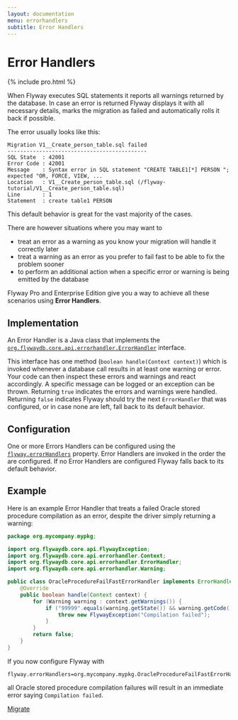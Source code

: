```yaml
---
layout: documentation
menu: errorhandlers
subtitle: Error Handlers
---
```

# Error Handlers
{% include pro.html %}

When Flyway executes SQL statements it reports all warnings returned by the database. In case an error is returned
Flyway displays it with all necessary details, marks the migration as failed and automatically rolls it back if possible.

The error usually looks like this:

```
Migration V1__Create_person_table.sql failed
--------------------------------------------
SQL State  : 42001
Error Code : 42001
Message    : Syntax error in SQL statement "CREATE TABLE1[*] PERSON "; expected "OR, FORCE, VIEW, ...
Location   : V1__Create_person_table.sql (/flyway-tutorial/V1__Create_person_table.sql)
Line       : 1
Statement  : create table1 PERSON
```

This default behavior is great for the vast majority of the cases.
 
There are however situations where you may want to
- treat an error as a warning as you know your migration will handle it correctly later
- treat a warning as an error as you prefer to fail fast to be able to fix the problem sooner
- to perform an additional action when a specific error or warning is being emitted by the database

Flyway Pro and Enterprise Edition give you a way to achieve all these scenarios using **Error Handlers**.

## Implementation

An Error Handler is a Java class that implements the
[`org.flywaydb.core.api.errorhandler.ErrorHandler`](/documentation/api/javadoc/org/flywaydb/core/api/errorhandler/ErrorHandler.html) interface.

This interface has one method (`boolean handle(Context context)`) which is invoked whenever a database call results in
at least one warning or error. Your code can then inspect these errors and warnings and react accordingly. A specific
message can be logged or an exception can be thrown. Returning `true` indicates the errors and warnings were handled.
Returning `false` indicates Flyway should try the next `ErrorHandler` that was configured, or in case none are left,
fall back to its default behavior.

## Configuration

One or more Errors Handlers can be configured using the
[`flyway.errorHandlers`](http://localhost:4000/documentation/commandline/migrate#errorHandlers) property.
Error Handlers are invoked
in the order the are configured. If no Error Handlers are configured Flyway falls back to its default behavior.

## Example

Here is an example Error Handler that treats a failed Oracle stored procedure compilation as an error, despite the
driver simply returning a warning:

```java
package org.mycompany.mypkg;

import org.flywaydb.core.api.FlywayException;
import org.flywaydb.core.api.errorhandler.Context;
import org.flywaydb.core.api.errorhandler.ErrorHandler;
import org.flywaydb.core.api.errorhandler.Warning;

public class OracleProcedureFailFastErrorHandler implements ErrorHandler {
    @Override
    public boolean handle(Context context) {
        for (Warning warning : context.getWarnings()) {
            if ("99999".equals(warning.getState()) && warning.getCode() == 17110) {
                throw new FlywayException("Compilation failed");
            }
        }
        return false;
    }
}
```

If you now configure Flyway with

```
flyway.errorHandlers=org.mycompany.mypkg.OracleProcedureFailFastErrorHandler
```

all Oracle stored procedure compilation failures will result in an immediate error saying `Compilation failed`.

<p class="next-steps">
    <a class="btn btn-primary" href="/documentation/command/migrate">Migrate <i class="fa fa-arrow-right"></i></a>
</p>